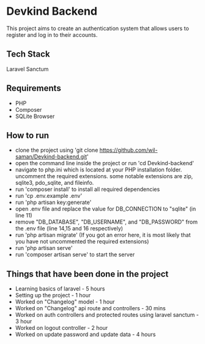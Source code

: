 # Devkind Backend

This project aims to create an authentication system that allows users to register and log in to their accounts.

## Tech Stack

Laravel Sanctum

## Requirements

- PHP
- Composer
- SQLite Browser

## How to run

- clone the project using 'git clone https://github.com/wil-saman/Devkind-backend.git'
- open the command line inside the project or run 'cd Devkind-backend'
- navigate to php.ini which is located at your PHP installation folder. uncomment the required extensions. some notable extensions are zip, sqlite3, pdo_sqlite, and fileinfo.
- run 'composer install' to install all required dependencies
- run 'cp .env.example .env'
- run 'php artisan key:generate'
- open .env file and replace the value for DB_CONNECTION to "sqlite" (in line 11)
- remove "DB_DATABASE", "DB_USERNAME", and "DB_PASSWORD" from the .env file (line 14,15 and 16 respectively)
- run 'php artisan migrate' (If you got an error here, it is most likely that you have not uncommented the required extensions)
- run 'php artisan serve'
- run 'composer artisan serve' to start the server

## Things that have been done in the project

- Learning basics of laravel - 5 hours
- Setting up the project - 1 hour
- Worked on "Changelog" model - 1 hour
- Worked on "Changelog" api route and controllers - 30 mins
- Worked on auth controllers and protected routes using laravel sanctum - 3 hour
- Worked on logout controller - 2 hour
- Worked on update password and update data - 4 hours


